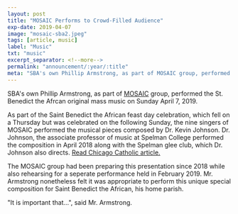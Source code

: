 ```yaml
---
layout: post
title: "MOSAIC Performs to Crowd-Filled Audience"
exp-date: 2019-04-07
image: "mosaic-sba2.jpeg"
tags: [article, music]
label: "Music"
txt: "music"
excerpt_separator: <!--more-->
permalink: "announcement/:year/:title"
meta: "SBA's own Phillip Armstrong, as part of MOSAIC group, performed the St. Benedict the Afrcan original mass music on Sunday April 7, 2019."
---
```

SBA's own Phillip Armstrong, as part of [MOSAIC](https://www.mosaic-soul.com/) group, performed the St. Benedict the Afrcan original mass music on Sunday April 7, 2019.
<!--more-->


As part of the Saint Benedict the African feast day celebration, which fell on a Thursday but was celebrated on the following Sunday, the nine singers of MOSAIC performed the musical pieces composed by Dr. Kevin Johnson.
Dr. Johnson, the associate professor of music at Spelman College performed the composition in April 2018 along with the Spelman glee club, which Dr. Johnson also directs.
[Read Chicago Catholic article.](https://www.chicagocatholic.com/chicagoland/-/article/2018/04/16/spelman-college-glee-club-performs-new-work-at-local-pari-1)

The MOSAIC group had been preparing this presentation since 2018 while also rehearsing for a seperate performance held in February 2019.
Mr. Armstrong nonetheless felt it was appropriate to perform this unique special composition for Saint Benedict the African, his home parish.

"It is important that...", said Mr. Armstrong.